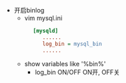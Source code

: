 * 开启binlog
    * vim mysql.ini
    ```ini
          [mysqld] 
             ...... 
             log_bin = mysql_bin 
             ...... 
    ```
    * show variables like  '%bin%'
        * log_bin ON/OFF  ON开, OFF关
        